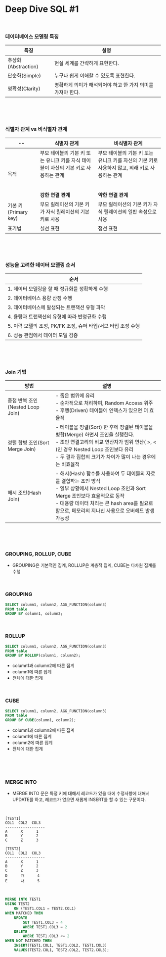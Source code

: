 # Deep Dive SQL #1

<br>

### 데이터베이스 모델링 특징

| 특징  | 설명                                 |
|-----|------------------------------------|
|추상화(Abstraction)| 현실 세계를 간략하게 표현한다.                  |
|단순화(Simple)| 누구나 쉽게 이해할 수 있도록 표현한다.             |
|명확성(Clarity)| 명확하게 의미가 해석되어야 하고 한 가지 의미를 가져야 한다. |

<br><br><br>

### 식별자 관계 vs 비식별자 관계

| --                | 식별자 관계                                                                     | 비식별자 관계                                                                           |
|-------------------|----------------------------------------------------------------------------|-----------------------------------------------------------------------------------|
| 목적                | 부모 테이블의 기본 키 또는 유니크 키를 자식 테이블이 자신의 기본 키로 사용하는 관계 <br><br><br> **강한 연결 관계** | 부모 테이블의 기본 키 또는 유니크 키를 자신의 기본 키로 사용하지 않고, 외래 키로 사용하는 관계 <br><br><br> **약한 연결 관계** |
| 기본 키(Primary key) | 부모 릴레이션의 기본 키가 자식 릴레이션의 기본 키로 사용                                           | 부모 릴레이션의 기본 키가 자식 릴레이션의 일반 속성으로 사용                                                |
| 표기법               | 실선 표현                                                                      | 점선 표현                                                                             |

<br><br><br>

### 성능을 고려한 데이터 모델링 순서

| 순서                                        |
|-------------------------------------------|
| 1. 데이터 모델링을 할 때 정규화를 정확하게 수행              |
| 2. 데이터베이스 용량 산정 수행                        |
| 3. 데이터베이스에 발생되는 트랜잭션 유형 파악                |
| 4. 용량과 트랜잭션의 유형에 따라 반정규화 수행               |
| 5. 이력 모델의 조정, PK/FK 조정, 슈퍼 타입/서브 타입 조정 수행 |
| 6. 성능 관점에서 데이터 모델 검증                      |

<br><br><br>

### Join 기법

| 방법                            | 설명                                                                                                                                                                     |
|-------------------------------|------------------------------------------------------------------------------------------------------------------------------------------------------------------------|
| 중첩 반복 조인(Nested Loop Join)  | - 좁은 범위에 유리 <br/> - 순차적으로 처리하며, Random Access 위주 <br/> - 후행(Driven) 테이블에 인덱스가 있으면 더 효율적                                                                                |
| 정렬 합병 조인(Sort Merge Join)   | - 테이블을 정렬(Sort) 한 후에 정렬된 테이블을 병합(Merge) 하면서 조인을 실행한다.<br/> - 조인 연결고리의 비교 연산자가 범위 연산( >, < )인 경우 Nested Loop 조인보다 유리 <br/> - 두 결과 집합의 크기가 차이가 많이 나는 경우에는 비효율적           |
| 해시 조인(Hash Join)             | - 해시(Hash) 함수를 사용하여 두 테이블의 자료를 결합하는 조인 방식 <br/> - 일부 상황에서 Nested Loop 조인과 Sort Merge 조인보다 효율적으로 동작 <br/> - 대용량 데이터 처리는 큰 hash area를 필요로 함으로, 메모리의 지나친 사용으로 오버헤드 발생 가능성 |

<br><br><br>

### GROUPING, ROLLUP, CUBE

* GROUPING은 기본적인 집계, ROLLUP은 계층적 집계, CUBE는 다차원 집계를 수행

<br>

### GROUPING
```sql
SELECT column1, column2, AGG_FUNCTION(column3)
FROM table
GROUP BY column1, column2;
```

<br>

### ROLLUP
```sql
SELECT column1, column2, AGG_FUNCTION(column3)
FROM table
GROUP BY ROLLUP(column1, column2);
```

* column1과 column2에 따른 집계
* column1에 따른 집계
* 전체에 대한 집계

<br>

### CUBE
```sql
SELECT column1, column2, AGG_FUNCTION(column3)
FROM table
GROUP BY CUBE(column1, column2);
```

* column1과 column2에 따른 집계
* column1에 따른 집계
* column2에 따른 집계
* 전체에 대한 집계

<br><br><br>

### MERGE INTO

* MERGE INTO 문은 특정 키에 대해서 레코드가 있을 때에 수정사항에 대해서 UPDATE를 하고, 레코드가 없으면 새롭게 INSERT를 할 수 있는 구문이다.

<br>

```text
[TEST1]
COL1  COL2  COL3
------------------
A      X      1
B      Y      2
C      Z      3

[TEST2]
COL1  COL2  COL3
------------------
A      X      1
B      Y      2
C      Z      3
D      가      4
E      나      5
```

<br>

```sql
MERGE INTO TEST1
USING TEST2
    ON (TEST1.COL1 = TEST2.COL1)
WHEN MATCHED THEN
    UPDATE
        SET TEST1.COL3 = 4
        WHERE TEST1.COL3 = 2
    DELETE
        WHERE TEST1.COL3 <= 2
WHEN NOT MATCHED THEN
    INSERT(TEST1.COL1, TEST1.COL2, TEST1.COL3)
    VALUES(TEST2.COL1, TEST2.COL2, TEST2.COL3);
```
